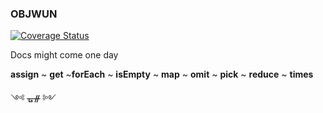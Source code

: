 ### OBJWUN

[![Coverage Status](https://coveralls.io/repos/github/fedeghe/objwun/badge.svg?branch=master)](https://coveralls.io/github/fedeghe/objwun?branch=master)


Docs might come one day  

**assign** ~ **get** ~**forEach** ~ **isEmpty** ~ **map**  ~ **omit**  ~ **pick**  ~ **reduce**  ~ **times**
<!--
<details>
    <summary>assign</summary>
    assign details
</details>
<details>
    <summary>get</summary>
    get details
</details>
<details>
    <summary>isEmpty</summary>
    isEmpty details
</details>
<details>
    <summary>map</summary>
    map details
</details>
<details>
    <summary>omit</summary>
    omit details
</details>
<details>
    <summary>pick</summary>
    pick details
</details>
<details>
    <summary>reduce</summary>
    reduce details
</details>
<details>
    <summary>times</summary>
    times details
</details>
-->
༺ ᚗᚌ ༻
